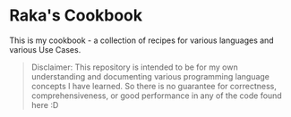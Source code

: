 # Raka's Cookbook

This is my cookbook - a collection of recipes for various languages and various Use Cases.

> Disclaimer: This repository is intended to be for my own understanding and 
> documenting various programming language concepts I have learned. So there is
> no guarantee for correctness, comprehensiveness, or good performance in any of
> the code found here :D
